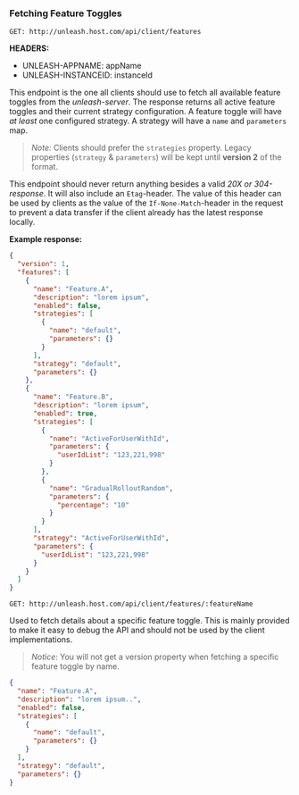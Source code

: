 ### Fetching Feature Toggles

`GET: http://unleash.host.com/api/client/features`

**HEADERS:**

* UNLEASH-APPNAME: appName
* UNLEASH-INSTANCEID: instanceId

This endpoint is the one all clients should use to fetch all available feature toggles 
from the _unleash-server_. The response returns all active feature toggles and their 
current strategy configuration. A feature toggle will have _at least_ one configured strategy. 
A strategy will have a `name` and `parameters` map.

> _Note:_ Clients should prefer the `strategies` property. 
> Legacy properties (`strategy` & `parameters`) will be kept until **version 2** of the format.   

This endpoint should never return anything besides a valid *20X or 304-response*. It will also 
include an `Etag`-header. The value of this header can be used by clients as the value of 
the `If-None-Match`-header in the request to prevent a data transfer if the client already
has the latest response locally.

**Example response:**
```json
{
  "version": 1,
  "features": [
    {
      "name": "Feature.A",
      "description": "lorem ipsum",
      "enabled": false,
      "strategies": [
        {
          "name": "default",
          "parameters": {}
        }
      ],
      "strategy": "default",
      "parameters": {}
    },
    {
      "name": "Feature.B",
      "description": "lorem ipsum",
      "enabled": true,
      "strategies": [
        {
          "name": "ActiveForUserWithId",
          "parameters": {
            "userIdList": "123,221,998"
          }
        },
        {
          "name": "GradualRolloutRandom",
          "parameters": {
            "percentage": "10"
          }
        }
      ],
      "strategy": "ActiveForUserWithId",
      "parameters": {
        "userIdList": "123,221,998"
      }
    }
  ]
}
```

`GET: http://unleash.host.com/api/client/features/:featureName`

Used to fetch details about a specific feature toggle. This is mainly provided to make it easy to 
debug the API and should not be used by the client implementations.

> _Notice_: You will not get a version property when fetching a specific feature toggle by name.  

```json
{
  "name": "Feature.A",
  "description": "lorem ipsum..",
  "enabled": false,
  "strategies": [
    {
      "name": "default",
      "parameters": {}
    }
  ],
  "strategy": "default",
  "parameters": {}
}
```
